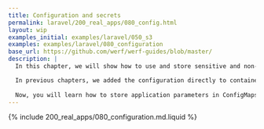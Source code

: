 ```yaml
---
title: Configuration and secrets
permalink: laravel/200_real_apps/080_config.html
layout: wip
examples_initial: examples/laravel/050_s3
examples: examples/laravel/080_configuration
base_url: https://github.com/werf/werf-guides/blob/master/
description: |
  In this chapter, we will show how to use and store sensitive and non-sensitive application configurations properly. 

  In previous chapters, we added the configuration directly to containers during the build or used the container's environment variables to pass parameters during the deployment.
  
  Now, you will learn how to store application parameters in ConfigMaps and Secrets for security and flexibility. We will show how you can use Helm chart values and werf secrets and discuss parameterization and configuration reuse approaches. In addition, you will learn how to store sensitive data along with the code in the application's Git repository.
---
```


{% include 200_real_apps/080_configuration.md.liquid %}

